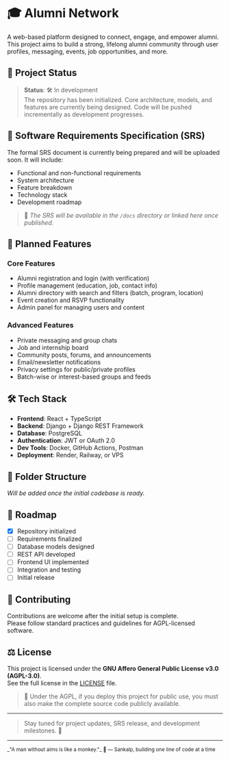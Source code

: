 # 🎓 Alumni Network

A web-based platform designed to connect, engage, and empower alumni. This project aims to build a strong, lifelong alumni community through user profiles, messaging, events, job opportunities, and more.

## 🚧 Project Status

> **Status**: 🛠 In development  
The repository has been initialized. Core architecture, models, and features are currently being designed. Code will be pushed incrementally as development progresses.

## 📄 Software Requirements Specification (SRS)

The formal SRS document is currently being prepared and will be uploaded soon. It will include:

- Functional and non-functional requirements  
- System architecture  
- Feature breakdown  
- Technology stack  
- Development roadmap  

> 📌 _The SRS will be available in the `/docs` directory or linked here once published._

## 🌟 Planned Features

### Core Features
- Alumni registration and login (with verification)
- Profile management (education, job, contact info)
- Alumni directory with search and filters (batch, program, location)
- Event creation and RSVP functionality
- Admin panel for managing users and content

### Advanced Features
- Private messaging and group chats
- Job and internship board
- Community posts, forums, and announcements
- Email/newsletter notifications
- Privacy settings for public/private profiles
- Batch-wise or interest-based groups and feeds

## 🛠 Tech Stack

- **Frontend**: React + TypeScript  
- **Backend**: Django + Django REST Framework  
- **Database**: PostgreSQL  
- **Authentication**: JWT or OAuth 2.0  
- **Dev Tools**: Docker, GitHub Actions, Postman  
- **Deployment**: Render, Railway, or VPS

## 📁 Folder Structure

_Will be added once the initial codebase is ready._

## 📅 Roadmap

- [x] Repository initialized
- [ ] Requirements finalized
- [ ] Database models designed
- [ ] REST API developed
- [ ] Frontend UI implemented
- [ ] Integration and testing
- [ ] Initial release

## 🤝 Contributing

Contributions are welcome after the initial setup is complete.  
Please follow standard practices and guidelines for AGPL-licensed software.

## ⚖ License

This project is licensed under the **GNU Affero General Public License v3.0 (AGPL-3.0)**.  
See the full license in the [LICENSE](./LICENSE) file.

> 🔐 Under the AGPL, if you deploy this project for public use, you must also make the complete source code publicly available.

---

> Stay tuned for project updates, SRS release, and development milestones. 🚀

---

<sub>
_"A man without aims is like a monkey."_ 🐒  
— Sankalp, building one line of code at a time
</sub>
